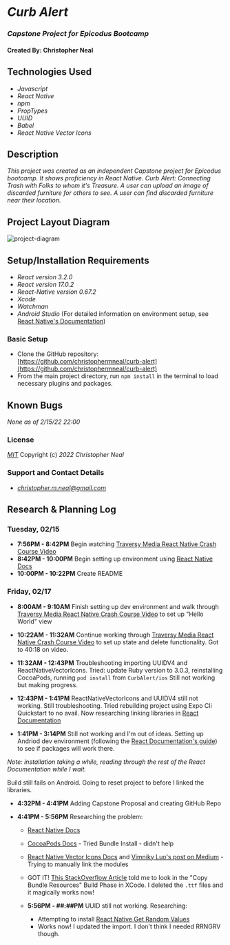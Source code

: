 # _Curb Alert_

### _Capstone Project for Epicodus Bootcamp_

#### Created By: **Christopher Neal**

## Technologies Used

- _Javascript_
- _React Native_
- _npm_
- _PropTypes_
- _UUID_
- _Babel_
- _React Native Vector Icons_

## Description

_This project was created as an independent Capstone project for Epicodus bootcamp. It shows proficiency in React Native._
_Curb Alert: Connecting Trash with Folks to whom it's Treasure. A user can upload an image of discarded furniture for others to see. A user can find discarded furniture near their location._

## Project Layout Diagram

![project-diagram](./project-diagram.png)

## Setup/Installation Requirements

- _React version 3.2.0_
- _React version 17.0.2_
- _React-Native version 0.67.2_
- _Xcode_
- _Watchman_
- _Android Studio_
  (For detailed information on environment setup, see [React Native's Documentation](https://reactnative.dev/docs/environment-setup))

### Basic Setup

- Clone the GitHub repository: [https://github.com/christophermneal/curb-alert](https://github.com/christophermneal/curb-alert)
- From the main project directory, run `npm install` in the terminal to load necessary plugins and packages.
<!-- - Run `npm install --save-exact react-scripts@3.2.0` to install React version 3.2.0
- Run `npm run start` to start the application. -->

## Known Bugs

_None as of 2/15/22 22:00_

### License

_[MIT](https://opensource.org/licenses/MIT)_
Copyright (c) _2022_ _Christopher Neal_

### Support and Contact Details

- _[christopher.m.neal@gmail.com](mailto:christopher.m.neal@gmail.com)_

## Research & Planning Log

### Tuesday, 02/15

- **7:56PM - 8:42PM** Begin watching [Traversy Media React Native Crash Course Video](https://www.youtube.com/watch?v=Hf4MJH0jDb4&t=709s)
- **8:42PM - 10:00PM** Begin setting up environment using [React Native Docs](https://reactnative.dev/docs/environment-setup)
- **10:00PM - 10:22PM** Create README

### Friday, 02/17

- **8:00AM - 9:10AM** Finish setting up dev environment and walk through [Traversy Media React Native Crash Course Video](https://www.youtube.com/watch?v=Hf4MJH0jDb4&t=709s) to set up "Hello World" view

- **10:22AM - 11:32AM** Continue working through [Traversy Media React Native Crash Course Video](https://www.youtube.com/watch?v=Hf4MJH0jDb4&t=709s) to set up state and delete functionality. Got to 40:18 on video.

- **11:32AM - 12:43PM** Troubleshooting importing UUIDV4 and ReactNativeVectorIcons. Tried: update Ruby version to 3.0.3, reinstalling CocoaPods, running `pod install` from `CurbAlert/ios` Still not working but making progress.

- **12:43PM - 1:41PM** ReactNativeVectorIcons and UUIDV4 still not working. Still troubleshooting. Tried rebuilding project using Expo Cli Quickstart to no avail. Now researching linking libraries in [React Documentation](https://reactnative.dev/docs/linking-libraries-ios)

- **1:41PM - 3:14PM** Still not working and I'm out of ideas. Setting up Andriod dev environment (following the [React Documentation's guide](https://reactnative.dev/docs/environment-setup)) to see if packages will work there.

_Note: installation taking a while, reading through the rest of the React Documentation while I wait._

Build still fails on Android. Going to reset project to before I linked the libraries.

- **4:32PM - 4:41PM** Adding Capstone Proposal and creating GitHub Repo
- **4:41PM - 5:56PM** Researching the problem:

  - [React Native Docs](https://reactnative.dev/docs/environment-setup)
  - [CocoaPods Docs](https://guides.cocoapods.org/using/a-gemfile.html) - Tried Bundle Install - didn't help
  - [React Native Vector Icons Docs](https://github.com/oblador/react-native-vector-icons/blob/master/README.md#installation) and [Vimniky Luo's post on Medium](https://medium.com/@vimniky/how-to-use-vector-icons-in-your-react-native-project-8212ac6a8f06) - Trying to manually link the modules
  - GOT IT! [This StackOverflow Article](https://stackoverflow.com/questions/2718246/xcode-warning-multiple-build-commands-for-output-file) told me to look in the "Copy Bundle Resources" Build Phase in XCode. I deleted the `.ttf` files and it magically works now!

  - **5:56PM - ##:##PM** UUID still not working. Researching:
    - Attempting to install [React Native Get Random Values](https://github.com/LinusU/react-native-get-random-values#readme)
    - Works now! I updated the import. I don't think I needed RRNGRV though.
